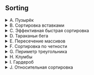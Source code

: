 ## Sorting

<details>
<summary>A. Пузырёк</summary>

[Решение](A.py)

### Ограничение времени
25 секунд
### Ограничение памяти
64Mb

Чтобы выбрать самый лучший алгоритм для решения задачи, Гоша продолжил изучать 
разные сортировки. На очереди [сортировка пузырьком](https://ru.wikipedia.org/wiki/Сортировка_пузырьком)

Её алгоритм следующий (сортируем по неубыванию):

1. На каждой итерации проходим по массиву, поочередно сравнивая пары соседних элементов. 
Если элемент на позиции i больше элемента на позиции i + 1, меняем их местами. После 
первой итерации самый большой элемент всплывёт в конце массива.
2. Проходим по массиву, выполняя указанные действия до тех пор, пока на очередной 
итерации не окажется, что обмены больше не нужны, то есть массив уже отсортирован.
3. После не более чем n – 1 итераций выполнение алгоритма заканчивается, так как на 
каждой итерации хотя бы один элемент оказывается на правильной позиции.
   
Помогите Гоше написать код алгоритма. 

### Формат ввода

В первой строке на вход подаётся натуральное число n — длина массива, 2 ≤ n ≤ 1000.
Во второй строке через пробел записано n целых чисел.
Каждое из чисел по модулю не превосходит 1000.

Обратите внимание, что считывать нужно только 2 строки: значение n и входной массив. 

### Формат вывода

После каждого прохода по массиву, на котором какие-то элементы меняются местами, 
выводите его промежуточное состояние.
Таким образом, если сортировка завершена за k меняющих массив итераций, то надо 
вывести k строк по n чисел в каждой — элементы массива после каждой из итераций.

Если массив был изначально отсортирован, то просто выведите его.

</details>

<details>
<summary>B. Сортировка вставками</summary>

[Решение](B.py)

### Ограничение времени
10 секунд
### Ограничение памяти
64Mb

Теперь Гоша взялся за сортировку вставками.

Алгоритм следующий: На i-том шаге мы делаем так, чтобы первые i элементов массива шли в 
возрастающем порядке.

1. На первом шаге ничего делать не нужно — один элемент и так "отсортирован".
2. На втором шаге нужно сделать так, чтобы два первых элемента были верно отсортированы. 
   То есть если второй элемент оказался меньше первого, их нужно поменять местами.
3. На i-том шаге мы знаем, что первые `i-1` элементов уже отсортированы. Ищем, куда нужно 
   вставить i-ый элемент.

Для этого, начиная с позиции `j = i - 1`, сравниваем текущий элемент с элементом на 
позиции j. Пока j+1-й элемент больше j-ого и `j > 0`, меняем элементы местами и 
уменьшаем счётчик j на 1. Таким образом, стоявший на позиции i элемент будет 
перемещаться к своей правильной позиции.

Помогите Гоше написать код.

### Формат ввода

В первой строке на вход подаётся число n — длина массива. n не превосходит 1000. 
Во второй строке через пробел записаны n чисел. Каждое из чисел по модулю не превосходит 1000. 

### Формат вывода

Нужно вывести через пробел числа в отсортированном по возрастанию порядке.

</details>

<details>
<summary>C. Эффективная быстрая сортировка</summary>

[Решение](C.py)

### Ограничение времени
2 секунды
### Ограничение памяти
64Mb

Тимофей решил организовать соревнование по спортивному программированию, чтобы 
найти талантливых стажёров. Задачи подобраны, участники зарегистрированы, тесты 
написаны. Осталось придумать, как в конце соревнования будет определяться победитель.

Каждый участник имеет уникальный логин. Когда соревнование закончится, к нему 
будут привязаны два показателя: количество решённых задач Pi и размер штрафа Fi. 
Штраф начисляется за неудачные попытки и время, затраченное на задачу.

Тимофей решил сортировать таблицу результатов следующим образом: при сравнении 
двух участников выше будет идти тот, у которого решено больше задач. При равенстве 
числа решённых задач первым идёт участник с меньшим штрафом. Если же и штрафы совпадают, 
то первым будет тот, у которого логин идёт раньше в алфавитном (лексикографическом) порядке.

Тимофей заказал толстовки для победителей и накануне поехал за ними в магазин. 
В своё отсутствие он поручил вам реализовать алгоритм быстрой сортировки (англ. 
quick sort) для таблицы результатов. Так как Тимофей любит спортивное программирование 
и не любит зря расходовать оперативную память, то ваша реализация сортировки не может 
потреблять O(n) дополнительной памяти для промежуточных данных (такая модификация 
быстрой сортировки называется "in-place"). 

### Формат ввода

В первой строке задано число участников n, 1 ≤ n ≤ 100 000.
В каждой из следующих n строк задана информация про одного из участников.
i-й участник описывается тремя параметрами:

- уникальным логином (строкой из маленьких латинских букв длиной не более 20)
- числом решённых задач Pi
- штрафом Fi

Fi и Pi — целые числа, лежащие в диапазоне от 0 до 109. 

### Формат вывода

Для отсортированного списка участников выведите по порядку их логины по одному в строке.

</details>

<details>
<summary>D. Тараканьи бега</summary>

[Решение](D.py)

### Ограничение времени
1 секунда
### Ограничение памяти
64Mb

Сегодня 31 апреля, и в Удотинске по традиции проводятся тараканьи бега. Забеги 
разделены на две категории. Если таракан участвовал в забеге одной из категорий, 
он не может принимать участие в забегах другой категории. Но встречаются нарушители! 
Помогите судьям их выявить и восстановить справедливость.

Есть два списка со стартовыми номерами тараканов. Нужно вывести номера, которые 
встречаются и в первом, и во втором списке. Квадратичный алгоритм не подойдет для 
этой задачи. Тараканы разбегутся, пока алгоритм закончит работу.

### Формат ввода

В первой строке записано число n - длина первого списка. Во второй строке - число 
m - длина второго списка. Оба числа не превосходят 10000 В следующих двух строках 
через пробел могут быть записаны два списка соответствующей длины, состоящие из 
чисел, не превосходящих 10000. 

### Формат вывода

Нужно в строку вывести стартовые номера тараканов в порядке, в котором они 
встречались в первом списке.

</details>

<details>
<summary>E. Пересечение массивов</summary>

[Решение](E.py)

### Ограничение времени
1 секунда
### Ограничение памяти
64Mb

Вам даны два массива чисел длины n и m соответственно. Массивы могут содержать 
повторяющиеся числа и общие элементы. Вам нужно найти пересечение этих двух массивов.

Пересечением будем называть такой массив, в котором число x содержится 
`min(cnt1(x), cnt2(x)) `раз, если `cnti(x)` — число вхождений числа x в массив с номером i. 
Например, если число не встречается в каком-то из массивов, то в пересечение оно входить не будет.

### Формат ввода

В первой строке записано число n —– длина первого массива.

Во второй строке —– число m, длина второго массива.

Оба числа не превосходят 10 000.

В следующих двух строках через пробел записаны два массива соответствующей длины, 
состоящие из целых чисел, не превосходящих 10 000 по модулю.

### Формат вывода

Выведите элементы пересечения в порядке неубывания.

</details>

<details>
<summary>F. Сортировка по четности</summary>

[Решение](F.py)

### Ограничение времени
1 секунда
### Ограничение памяти
64Mb

Кондратий издал новый закон. Во всех списках четные числа должны стоять на четных 
позициях, а нечетные числа - на нечетных. Уже существующие списки придется пересортировать. 
В списках, которые вам достанутся, одинаковое количество четных и нечетных элементов. 
Нужно отсортировать его в соответствии с новым законом. Исходный порядок внутри групп 
четных и нечетных элементов менять нельзя. 

### Формат ввода

В первой строке записано n - целое четное число в диапазоне от 0 до 10000 Далее 
в строку через пробел записаны n чисел, каждое из которых не превосходит 10000 

### Формат вывода

Нужно вывести массив, отсортированный согласно условию.

</details>

<details>
<summary>G. Периметр треугольника</summary>

[Решение](G.py)

### Ограничение времени
0.12 секунд
### Ограничение памяти
64Mb

Перед сном Рита решила поиграть в игру на телефоне. Дан массив целых чисел, в 
котором каждый элемент обозначает длину стороны треугольника. Нужно определить 
максимально возможный периметр треугольника, составленного из сторон с длинами 
из заданного массива. Помогите Рите скорее закончить игру и пойти спать.

Напомним, что из трёх отрезков с длинами `a ≤ b ≤ c` можно составить треугольник, 
если выполнено неравенство треугольника: `c < a + b`

Разберём пример:
даны длины сторон 6, 3, 3, 2. Попробуем в качестве наибольшей стороны выбрать 6. 
Неравенство треугольника не может выполниться, так как остались 3, 3, 2 —– максимальная 
сумма из них равна 6.

Без шестёрки оставшиеся три отрезка уже образуют треугольник со сторонами 3, 3, 2. 
Неравенство выполняется: 3 < 3 + 2. Периметр равен 3 + 3 + 2 = 8.

### Формат ввода

В первой строке записано количество отрезков n, `3≤ n≤ 10000`.

Во второй строке записано n натуральных чисел, не превосходящих 10 000, –— длины отрезков.

### Формат вывода

Нужно вывести одно число —– наибольший периметр треугольника.

</details>

<details>
<summary>H. Клумбы</summary>

[Решение](H.py)

### Ограничение времени
1 секунда
### Ограничение памяти
64Mb

Алла захотела, чтобы у неё под окном были узкие клумбы с тюльпанам. На схеме земельного 
участка клумбы обозначаются просто горизонтальными отрезками, лежащими на одной прямой. 
Для ландшафтных работ было нанято n садовников. Каждый из них обрабатывал какой-то 
отрезок на схеме. Процесс был организован не очень хорошо, иногда один и тот же отрезок
или его часть могли быть обработаны сразу несколькими садовниками. Таким образом, 
отрезки, обрабатываемые двумя разными садовниками, сливаются в один. Непрерывный 
обработанный отрезок затем станет клумбой. Нужно определить границы будущих клумб. 

Рассмотрим примеры.

Пример 1:
Два отрезка `[7, 8]` сливаются в один, но потом их накрывает отрезок `[6, 10]`. Таким 
образом, имеем две клумбы с координатами `[2,3]` и `[6,10]`.

Пример 2
Отрезки `[2,3]`, `[3, 4]` и `[3,4]` сольются в один отрезок `[2,4]`. Отрезок `[5,6]` ни с 
кем не объединяется, добавляем его в ответ. 

### Формат ввода

В первой строке задано количество садовников n. Число садовников не превосходит 100 000.

В следующих n строках через пробел записаны координаты клумб в формате: start end, 
где start —– координата начала, end —– координата конца. Оба числа целые, неотрицательные 
и не превосходят 107. start строго меньше, чем end. 

### Формат вывода

Нужно вывести координаты каждой из получившихся клумб в отдельных строках. Данные 
должны выводится в отсортированном порядке —– сначала клумбы с меньшими координатами, 
затем —– с бОльшими.

</details>

<details>
<summary>I. Гардероб</summary>

[Решение](I.py)

### Ограничение времени
1 секунда
### Ограничение памяти
128Mb


Рита решила оставить у себя одежду только трёх цветов: розового, жёлтого и малинового. 
После того как вещи других расцветок были убраны, Рита захотела отсортировать свой новый 
гардероб по цветам. Сначала должны идти вещи розового цвета, потом —– жёлтого, и в 
конце —– малинового. Помогите Рите справиться с этой задачей.

### Формат ввода

В первой строке задано количество предметов в гардеробе: n –— оно не превосходит 100000. 
Во второй строке даётся массив, в котором указан цвет для каждого предмета. Розовый 
цвет обозначен 0, жёлтый —– 1, малиновый –— 2. 

### Формат вывода

Нужно вывести в строку через пробел цвета предметов в правильном порядке.

</details>

<details>
<summary>J. Относительная сортировка</summary>

[Решение](J.py)

### Ограничение времени
1 секунда
### Ограничение памяти
 64Mb

Кондратий ввел новый метод сортировки - Относительная сортировка.
Идея метода следующая. С помощью образца - массива уникальных чисел, задается порядок. 
В соответствии с этим порядком и должны сортироваться числа.
Но метод еще требует доработки. Пока не известно, как сортировать числа, которые не 
входят в образец. Так что такие числа нужно выводить в конце в соответствии со стандартной 
сортировкой. 

### Формат ввода

В первой строке задано количество чисел, которые нужно отсортировать, n. Оно не превосходит 1500.
В следующей строке через пробел заданы n чисел, каждое из которых не превосходит 1000.
В третей строке задана длина образца m. Это число не превосходит 1500.
В следующей строке записан образец. Он состоит из чисел, не превосходящих 1000.
Гарантируется, что среди чисел, которые нужно отсортировать, присутствуют все числа из образца. 

### Формат вывода

Выведите в строку через пробел числа, отсортированные Относительной сортировкой.

</details>